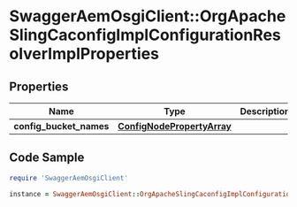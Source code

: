 # SwaggerAemOsgiClient::OrgApacheSlingCaconfigImplConfigurationResolverImplProperties

## Properties

Name | Type | Description | Notes
------------ | ------------- | ------------- | -------------
**config_bucket_names** | [**ConfigNodePropertyArray**](ConfigNodePropertyArray.md) |  | [optional] 

## Code Sample

```ruby
require 'SwaggerAemOsgiClient'

instance = SwaggerAemOsgiClient::OrgApacheSlingCaconfigImplConfigurationResolverImplProperties.new(config_bucket_names: null)
```


